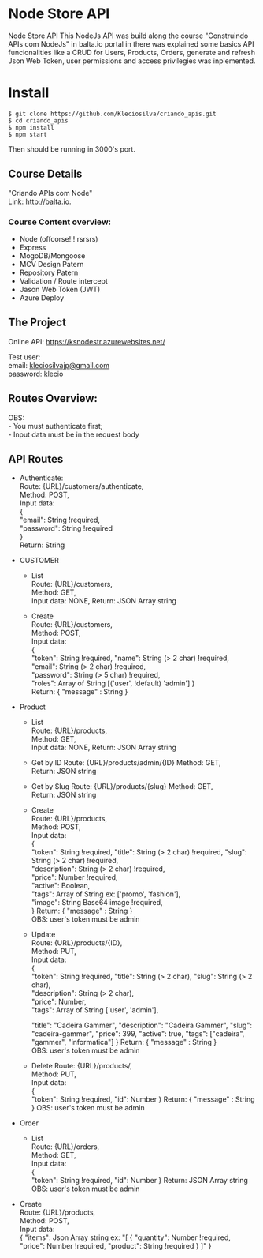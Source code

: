# Node Store API
 
Node Store API This NodeJs API was build along the course "Construindo APIs com NodeJs" in balta.io portal in there was explained some basics API funcionalities like a CRUD for Users, Products, Orders, generate and refresh Json Web Token, user permissions and access privilegies was inplemented.  


# Install

    $ git clone https://github.com/Kleciosilva/criando_apis.git  
    $ cd criando_apis  
    $ npm install  
    $ npm start  
  
  Then should be running in 3000's port.  

## Course Details  

"Criando APIs com Node"  
Link: http://balta.io.  

### Course Content overview:  
  - Node (offcorse!!! rsrsrs)
  - Express
  - MogoDB/Mongoose
  - MCV Design Patern
  - Repository Patern
  - Validation / Route intercept
  - Jason Web Token (JWT)
  - Azure Deploy

## The Project

Online API: https://ksnodestr.azurewebsites.net/  

Test user:  
email: kleciosilvajp@gmail.com  
password: klecio

## Routes Overview:  
  OBS:  
    - You must authenticate first;  
    - Input data must be in the request body

## API Routes
  - Authenticate:  
  Route: {URL}/customers/authenticate,  
    Method: POST,  
    Input data:  
    {  
      "email": String !required,  
      "password": String !required  
    }  
  Return:  String 

  - CUSTOMER  
    - List  
      Route: {URL}/customers,  
      Method: GET,  
      Input data:  NONE,
      Return:  JSON Array string  

    - Create  
      Route: {URL}/customers,  
      Method: POST,  
      Input data:  
      {  
        "token": String !required,
        "name": String (> 2 char) !required,
        "email": String (> 2 char) !required,  
        "password": String (> 5 char) !required,  
        "roles": Array of String [('user', !default) 'admin']
      }  
      Return:  { "message" : String }  

  - Product  
    - List  
      Route: {URL}/products,  
      Method: GET,  
      Input data:  NONE,
      Return:  JSON Array string  
    
    - Get by ID
      Route: {URL}/products/admin/{ID}
      Method: GET,  
      Return:  JSON string  

    - Get by Slug
      Route: {URL}/products/{slug}
      Method: GET,  
      Return:  JSON string  

    - Create  
      Route: {URL}/products,  
      Method: POST,  
      Input data:  
      {  
        "token": String !required,
        "title": String (> 2 char) !required,
        "slug": String (> 2 char) !required,  
        "description": String (> 2 char) !required,  
        "price": Number !required,  
        "active": Boolean,  
        "tags": Array of String ex: ['promo', 'fashion'],  
        "image": String Base64 image !required,  
      } 
      Return:  { "message" : String }  
      OBS: user's token must be admin
    
    - Update  
      Route: {URL}/products/{ID},  
      Method: PUT,  
      Input data:  
      {  
        "token": String !required,
        "title": String (> 2 char),
        "slug": String (> 2 char),  
        "description": String (> 2 char),  
        "price": Number,  
        "tags": Array of String ['user', 'admin'],  

        "title": "Cadeira Gammer",
        "description": "Cadeira Gammer",
        "slug": "cadeira-gammer",
        "price": 399,
        "active": true,
        "tags": ["cadeira", "gammer", "informatica"]
      } 
      Return:  { "message" : String }  
      OBS: user's token must be admin
        
    - Delete 
      Route: {URL}/products/,  
      Method: PUT,  
      Input data:  
      {  
        "token": String !required,
        "id": Number
      } 
      Return:  { "message" : String } 
      OBS: user's token must be admin

  - Order
    - List  
      Route: {URL}/orders,  
      Method: GET,  
      Input data:  
        {  
          "token": String !required,
          "id": Number
        } 
      Return:  JSON Array string  
      OBS: user's token must be admin
  
  - Create  
      Route: {URL}/products,  
      Method: POST,  
      Input data:  
      {
        "items": Json Array string ex: "[
            {
              "quantity": Number !required, 
              "price": Number !required, 
              "product": String !required
            }
        ]"
    }